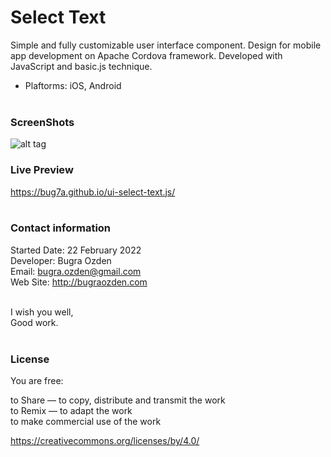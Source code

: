 # Select Text
Simple and fully customizable user interface component. Design for mobile app development on Apache Cordova framework. Developed with JavaScript and basic.js technique.

- Plaftorms: iOS, Android<br><br>

### ScreenShots

![alt tag](https://bug7a.github.io/ui-select-text.js/select-text-preview.png)

### Live Preview

https://bug7a.github.io/ui-select-text.js/
<br /><br />
### Contact information

Started Date: 22 February 2022<br>
Developer: Bugra Ozden<br>
Email: bugra.ozden@gmail.com<br>
Web Site: http://bugraozden.com<br><br>

I wish you well,<br />
Good work.<br /><br />

### License

You are free:<br />

to Share — to copy, distribute and transmit the work<br />
to Remix — to adapt the work<br />
to make commercial use of the work<br />

<https://creativecommons.org/licenses/by/4.0/><br /><br />
